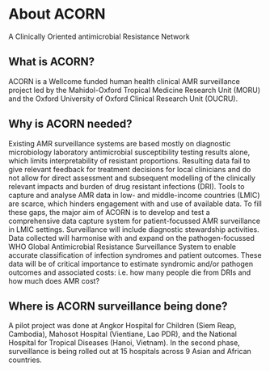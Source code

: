 # About ACORN

A Clinically Oriented antimicrobial Resistance Network

## What is ACORN? 

ACORN is a Wellcome funded human health clinical AMR surveillance project led by the Mahidol-Oxford Tropical Medicine Research Unit (MORU) and the Oxford University of Oxford Clinical Research Unit (OUCRU).

## Why is ACORN needed? 

Existing AMR surveillance systems are based mostly on diagnostic microbiology laboratory antimicrobial susceptibility testing results alone, which limits interpretability of resistant proportions. Resulting data fail to give relevant feedback for treatment decisions for local clinicians and do not allow for direct assessment and subsequent modelling of the clinically relevant impacts and burden of drug resistant infections (DRI). Tools to capture and analyse AMR data in low- and middle-income countries (LMIC) are scarce, which hinders engagement with and use of available data.
To fill these gaps, the major aim of ACORN is to develop and test a comprehensive data capture system for patient-focussed AMR surveillance in LMIC settings. Surveillance will include diagnostic stewardship activities. Data collected will harmonise with and expand on the pathogen-focussed WHO Global Antimicrobial Resistance Surveillance System to enable accurate classification of infection syndromes and patient outcomes. These data will be of critical importance to estimate syndromic and/or pathogen outcomes and associated costs: i.e. how many people die from DRIs and how much does AMR cost?

## Where is ACORN surveillance being done? 

A pilot project was done at Angkor Hospital for Children (Siem Reap, Cambodia), Mahosot Hospital (Vientiane, Lao PDR), and the National Hospital for Tropical Diseases (Hanoi, Vietnam). In the second phase, surveillance is being rolled out at 15 hospitals across 9 Asian and African countries.